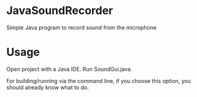 JavaSoundRecorder
=================

Simple Java program to record sound from the microphone

Usage
=====

Open project with a Java IDE. Run SoundGui.java.

For building/running via the command line, if you choose this option, you should already know what to do.
